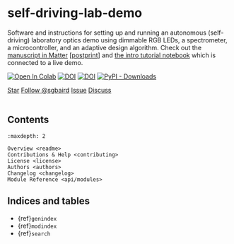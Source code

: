 # self-driving-lab-demo

Software and instructions for setting up and running an autonomous (self-driving) laboratory optics demo using dimmable RGB LEDs, a spectrometer, a microcontroller, and an adaptive design algorithm. Check out the [manuscript in Matter](https://doi.org/10.1016/j.matt.2022.11.007) [[postprint](https://github.com/sparks-baird/self-driving-lab-demo/blob/main/reports/self_driving_optics_demo-rev1.pdf)] and [the intro tutorial notebook](https://colab.research.google.com/github/sparks-baird/self-driving-lab-demo/blob/main/notebooks/4.2-paho-mqtt-colab-sdl-demo-test.ipynb) which is connected to a live demo.

[![Open In Colab](https://colab.research.google.com/assets/colab-badge.svg)](https://colab.research.google.com/github/sparks-baird/self-driving-lab-demo/blob/main/notebooks/4.2-paho-mqtt-colab-sdl-demo-test.ipynb)
[![DOI](https://img.shields.io/badge/Matter-10.1016%2Fj.matt.2022.11.007-blue)](https://doi.org/10.1016/j.matt.2022.11.007)
[![DOI](https://img.shields.io/badge/Postprint-rev1-blue)](https://github.com/sparks-baird/self-driving-lab-demo/blob/main/reports/self_driving_optics_demo-rev1.pdf)
[![PyPI -
Downloads](https://img.shields.io/pypi/dm/xtal2png)](https://pypi.org/project/xtal2png)

<a class="github-button" href="https://github.com/sparks-baird/xtal2png"
data-icon="octicon-star" data-size="large" data-show-count="true" aria-label="Star
sparks-baird/xtal2png on GitHub">Star</a>
<a class="github-button"
href="https://github.com/sgbaird" data-size="large" data-show-count="true"
aria-label="Follow @sgbaird on GitHub">Follow @sgbaird</a>
<a class="github-button" href="https://github.com/sparks-baird/xtal2png/issues"
data-icon="octicon-issue-opened" data-size="large" data-show-count="true"
aria-label="Issue sparks-baird/xtal2png on GitHub">Issue</a>
<a class="github-button" href="https://github.com/sparks-baird/xtal2png/discussions" data-icon="octicon-comment-discussion" data-size="large" aria-label="Discuss sparks-baird/xtal2png on GitHub">Discuss</a>
<br><br>


## Contents

```{toctree}
:maxdepth: 2

Overview <readme>
Contributions & Help <contributing>
License <license>
Authors <authors>
Changelog <changelog>
Module Reference <api/modules>
```

## Indices and tables

* {ref}`genindex`
* {ref}`modindex`
* {ref}`search`

[Sphinx]: http://www.sphinx-doc.org/
[Markdown]: https://daringfireball.net/projects/markdown/
[reStructuredText]: http://www.sphinx-doc.org/en/master/usage/restructuredtext/basics.html
[MyST]: https://myst-parser.readthedocs.io/en/latest/

<script async defer src="https://buttons.github.io/buttons.js"></script>
